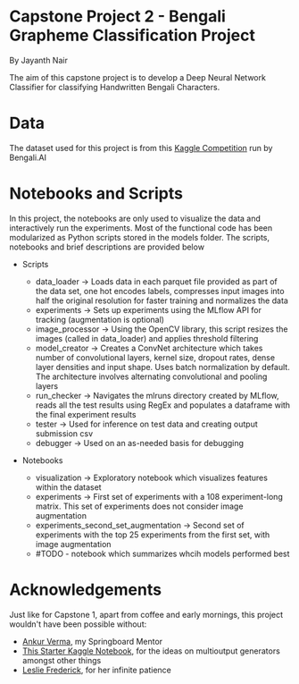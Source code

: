 # Capstone Project 2 - Bengali Grapheme Classification Project

By Jayanth Nair

The aim of this capstone project is to develop a Deep Neural Network Classifier for classifying Handwritten Bengali Characters. 

# Data
The dataset used for this project is from this [Kaggle Competition](https://www.kaggle.com/c/bengaliai-cv19) run by Bengali.AI

# Notebooks and Scripts
In this project, the notebooks are only used to visualize the data and interactively run the experiments. Most of the functional code has been modularized as Python scripts stored in the models folder. The scripts, notebooks and brief descriptions are provided below
  - Scripts
    - data_loader -> Loads data in each parquet file provided as part of the data set, one hot encodes labels, compresses input images into half the original resolution for faster training and normalizes the data
    - experiments -> Sets up experiments using the MLflow API for tracking (augmentation is optional)
    - image_processor -> Using the OpenCV library, this script resizes the images (called in data_loader) and applies threshold filtering
    - model_creator -> Creates a ConvNet architecture which takes number of convolutional layers, kernel size, dropout rates, dense layer densities and input shape.  Uses batch normalization by default. The architecture involves alternating convolutional and pooling layers
    - run_checker -> Navigates the mlruns directory created by MLflow, reads all the test results using RegEx and populates a dataframe with the final experiment results
    - tester -> Used for inference on test data and creating output submission csv 
    - debugger -> Used on an as-needed basis for debugging

  - Notebooks
    - visualization -> Exploratory notebook which visualizes features within the dataset
    - experiments -> First set of  experiments with a 108 experiment-long matrix. This set of experiments does not consider image augmentation
    - experiments_second_set_augmentation -> Second set of experiments with the top 25 experiments from the first set, with image augmentation
    - #TODO - notebook which summarizes whcih models performed best

# Acknowledgements
Just like for Capstone 1, apart from coffee and early mornings, this project wouldn't have been possible without:
- [Ankur Verma](https://github.com/ankurv857), my Springboard Mentor
- [This Starter Kaggle Notebook](https://www.kaggle.com/kaushal2896/bengali-graphemes-starter-eda-multi-output-cnn), for the ideas on multioutput generators amongst other things
- [Leslie Frederick](https://github.com/lfrederick2106), for her infinite patience